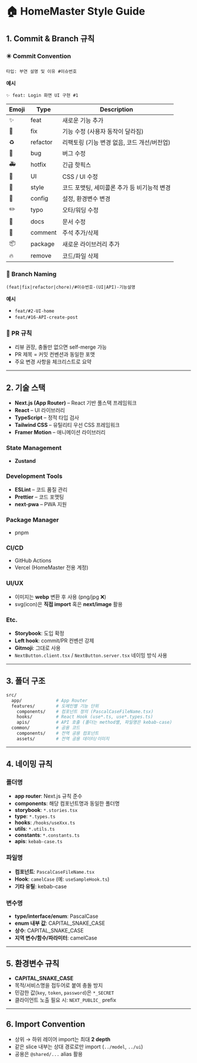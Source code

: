 # 🏠 HomeMaster Style Guide

## 1. Commit & Branch 규칙

### ✴️ Commit Convention
```
타입: 부연 설명 및 이유 #이슈번호
```

**예시**
```
✨ feat: Login 화면 UI 구현 #1
```

| Emoji | Type       | Description                                    |
|-------|------------|-----------------------------------------------|
| ✨     | feat       | 새로운 기능 추가                              |
| 🔨     | fix        | 기능 수정 (사용자 동작이 달라짐)               |
| ♻️     | refactor   | 리팩토링 (기능 변경 없음, 코드 개선/버전업)    |
| 🐛     | bug        | 버그 수정                                    |
| 🚑️    | hotfix     | 긴급 핫픽스                                   |
| 💄     | UI         | CSS / UI 수정                                |
| 🎨     | style      | 코드 포맷팅, 세미콜론 추가 등 비기능적 변경    |
| 🔧     | config     | 설정, 환경변수 변경                           |
| ✏️     | typo       | 오타/워딩 수정                               |
| 📝     | docs       | 문서 수정                                    |
| 💬     | comment    | 주석 추가/삭제                               |
| 📦     | package    | 새로운 라이브러리 추가                        |
| 🔥     | remove     | 코드/파일 삭제                               |

### 🌿 Branch Naming
```
(feat|fix|refactor|chore)/#이슈번호-(UI|API)-기능설명
```

**예시**
- `feat/#2-UI-home`
- `feat/#16-API-create-post`

### 🔀 PR 규칙
- 리뷰 권장, 충돌만 없으면 self-merge 가능  
- PR 제목 = 커밋 컨벤션과 동일한 포맷  
- 주요 변경 사항을 체크리스트로 요약  

---

## 2. 기술 스택

- **Next.js (App Router)** – React 기반 풀스택 프레임워크  
- **React** – UI 라이브러리  
- **TypeScript** – 정적 타입 검사  
- **Tailwind CSS** – 유틸리티 우선 CSS 프레임워크  
- **Framer Motion** – 애니메이션 라이브러리  

### State Management
- **Zustand**

### Development Tools
- **ESLint** – 코드 품질 관리  
- **Prettier** – 코드 포맷팅  
- **next-pwa** – PWA 지원  

### Package Manager
- pnpm

### CI/CD
- GitHub Actions  
- Vercel (HomeMaster 전용 계정)  

### UI/UX
- 이미지는 **webp** 변환 후 사용 (png/jpg ❌)  
- svg(icon)은 **직접 import** 혹은 **next/image** 활용  

### Etc.
- **Storybook**: 도입 확정  
- **Left hook**: commit/PR 컨벤션 강제  
- **Gitmoji**: 그대로 사용  
- `NextButton.client.tsx` / `NextButton.server.tsx` 네이밍 방식 사용  

---

## 3. 폴더 구조

```bash
src/
  app/             # App Router
  features/        # 도메인별 기능 단위
    components/    # 컴포넌트 정의 (PascalCaseFileName.tsx)
    hooks/         # React Hook (use*.ts, use*.types.ts)
    apis/          # API 호출 (폴더는 method별, 파일명은 kebab-case)
  common/          # 공용 코드
    components/    # 전역 공용 컴포넌트
    assets/        # 전역 공용 데이터/이미지
```

---

## 4. 네이밍 규칙

### 폴더명
- **app router**: Next.js 규칙 준수  
- **components**: 해당 컴포넌트명과 동일한 폴더명  
- **storybook**: `*.stories.tsx`  
- **type**: `*.types.ts`  
- **hooks**: `/hooks/useXxx.ts`  
- **utils**: `*.utils.ts`  
- **constants**: `*.constants.ts`  
- **apis**: `kebab-case.ts`  

### 파일명
- **컴포넌트**: `PascalCaseFileName.tsx`  
- **Hook**: `camelCase` (예: `useSampleHook.ts`)  
- **기타 유틸**: kebab-case  

### 변수명
- **type/interface/enum**: PascalCase  
- **enum 내부 값**: CAPITAL_SNAKE_CASE  
- **상수**: CAPITAL_SNAKE_CASE  
- **지역 변수/함수/파라미터**: camelCase  

---

## 5. 환경변수 규칙

- **CAPITAL_SNAKE_CASE**  
- 목적/서비스명을 접두어로 붙여 충돌 방지  
- 민감한 값(`key`, `token`, `password`)은 `*_SECRET`  
- 클라이언트 노출 필요 시: `NEXT_PUBLIC_` prefix  

---

## 6. Import Convention

- 상위 → 하위 레이어 import는 최대 **2 depth**  
- 같은 slice 내부는 상대 경로로만 import (`../model`, `../ui`)  
- 공용은 `@shared/...` alias 활용  
